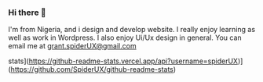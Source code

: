 ### Hi there 👋 

I'm from Nigeria, and i design and develop website. I really enjoy learning as well as work in Wordpress. I also enjoy Ui/Ux design in general. You can email me at grant.spiderUX@gmail.com

stats](https://github-readme-stats.vercel.app/api?username=spiderUX)](https://github.com/SpiderUX/github-readme-stats)

